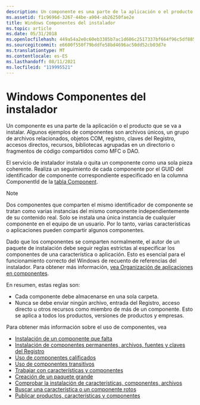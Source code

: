 ```yaml
---
description: Un componente es una parte de la aplicación o el producto que se va a instalar.
ms.assetid: f1c9696d-3267-44be-a904-ab26250fae2e
title: Windows Componentes del instalador
ms.topic: article
ms.date: 05/31/2018
ms.openlocfilehash: 449a54a2e0c60eb3385b7ac1d606c2517337bf664f96c5df88517a8097cdcaa6
ms.sourcegitcommit: e6600f550f79bddfe58bd4696ac50dd52cb03d7e
ms.translationtype: MT
ms.contentlocale: es-ES
ms.lasthandoff: 08/11/2021
ms.locfileid: "119995521"
---
```

# <a name="windows-installer-components"></a>Windows Componentes del instalador

Un componente es una parte de la aplicación o el producto que se va a instalar. Algunos ejemplos de componentes son archivos únicos, un grupo de archivos relacionados, objetos COM, registro, claves del Registro, accesos directos, recursos, bibliotecas agrupadas en un directorio o fragmentos de código compartidos como MFC o DAO.

El servicio de instalador instala o quita un componente como una sola pieza coherente. Realiza un seguimiento de cada componente por el GUID del identificador de componente correspondiente especificado en la columna ComponentId de la [tabla Component](component-table.md).

> [!Note]  
> Dos componentes que comparten el mismo identificador de componente se tratan como varias instancias del mismo componente independientemente de su contenido real. Solo se instala una única instancia de cualquier componente en el equipo de un usuario. Por lo tanto, varias características o aplicaciones pueden compartir algunos componentes.

 

Dado que los componentes se comparten normalmente, el autor de un paquete de instalación debe seguir reglas estrictas al especificar los componentes de una característica o aplicación. Esto es esencial para el funcionamiento correcto del Windows de recuento de referencias del instalador. Para obtener más información, [vea Organización de aplicaciones en componentes](organizing-applications-into-components.md).

En resumen, estas reglas son:

-   Cada componente debe almacenarse en una sola carpeta.
-   Nunca se debe enviar ningún archivo, entrada del Registro, acceso directo u otros recursos como miembro de más de un componente. Esto se aplica a todos los productos, versiones de productos y empresas.

Para obtener más información sobre el uso de componentes, vea

-   [Instalación de un componente que falta](installing-a-missing-component.md)
-   [Instalación de componentes permanentes, archivos, fuentes y claves del Registro](installing-permanent-components-files-fonts-registry-keys.md)
-   [Uso de componentes calificados](using-qualified-components.md)
-   [Uso de componentes transitivos](using-transitive-components.md)
-   [Trabajar con características y componentes](working-with-features-and-components.md)
-   [Creación de un paquete grande](authoring-a-large-package.md)
-   [Comprobar la instalación de características, componentes, archivos](checking-the-installation-of-features-components-files.md)
-   [Buscar una característica o un componente rotos](searching-for-a-broken-feature-or-component.md)
-   [Publicar productos, características y componentes](publishing-products-features-and-components.md)

 

 



